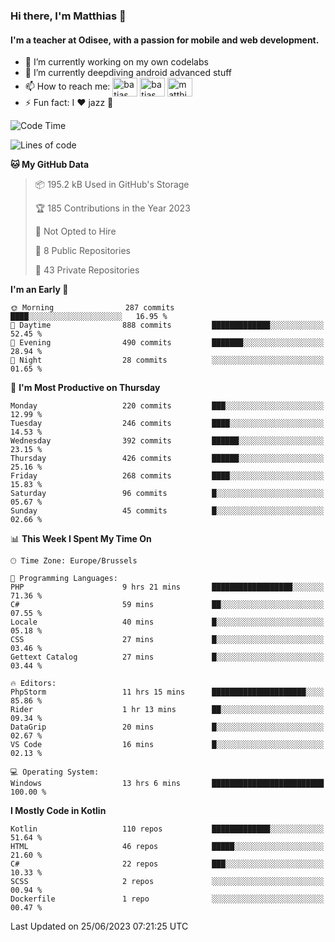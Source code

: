 ### Hi there, I'm Matthias 👋

#### I'm a teacher at Odisee, with a passion for mobile and web development.

- 🔭 I’m currently working on my own codelabs
- 🌱 I’m currently deepdiving android advanced stuff
- 📫 How to reach me: <a href="https://dev.to/batjas" target="_blank"><img align="center" src="https://raw.githubusercontent.com/rahuldkjain/github-profile-readme-generator/master/src/images/icons/Social/devto.svg" alt="batjas" height="30" width="40" /></a>
<a href="https://twitter.com/batjas" target="_blank"><img align="center" src="https://raw.githubusercontent.com/rahuldkjain/github-profile-readme-generator/master/src/images/icons/Social/twitter.svg" alt="batjas" height="30" width="40" /></a>
<a href="https://linkedin.com/in/matthiasdruwé" target="_blank"><img align="center" src="https://raw.githubusercontent.com/rahuldkjain/github-profile-readme-generator/master/src/images/icons/Social/linked-in-alt.svg" alt="matthiasdruwé" height="30" width="40" /></a>
- ⚡ Fun fact: I ❤ jazz 🎷


<!--START_SECTION:waka-->
![Code Time](http://img.shields.io/badge/Code%20Time-799%20hrs%2047%20mins-blue)

![Lines of code](https://img.shields.io/badge/From%20Hello%20World%20I%27ve%20Written-1.8%20million%20lines%20of%20code-blue)

**🐱 My GitHub Data** 

> 📦 195.2 kB Used in GitHub's Storage 
 > 
> 🏆 185 Contributions in the Year 2023
 > 
> 🚫 Not Opted to Hire
 > 
> 📜 8 Public Repositories 
 > 
> 🔑 43 Private Repositories 
 > 
**I'm an Early 🐤** 

```text
🌞 Morning                287 commits         ████░░░░░░░░░░░░░░░░░░░░░   16.95 % 
🌆 Daytime                888 commits         █████████████░░░░░░░░░░░░   52.45 % 
🌃 Evening                490 commits         ███████░░░░░░░░░░░░░░░░░░   28.94 % 
🌙 Night                  28 commits          ░░░░░░░░░░░░░░░░░░░░░░░░░   01.65 % 
```
📅 **I'm Most Productive on Thursday** 

```text
Monday                   220 commits         ███░░░░░░░░░░░░░░░░░░░░░░   12.99 % 
Tuesday                  246 commits         ████░░░░░░░░░░░░░░░░░░░░░   14.53 % 
Wednesday                392 commits         ██████░░░░░░░░░░░░░░░░░░░   23.15 % 
Thursday                 426 commits         ██████░░░░░░░░░░░░░░░░░░░   25.16 % 
Friday                   268 commits         ████░░░░░░░░░░░░░░░░░░░░░   15.83 % 
Saturday                 96 commits          █░░░░░░░░░░░░░░░░░░░░░░░░   05.67 % 
Sunday                   45 commits          █░░░░░░░░░░░░░░░░░░░░░░░░   02.66 % 
```


📊 **This Week I Spent My Time On** 

```text
🕑︎ Time Zone: Europe/Brussels

💬 Programming Languages: 
PHP                      9 hrs 21 mins       ██████████████████░░░░░░░   71.36 % 
C#                       59 mins             ██░░░░░░░░░░░░░░░░░░░░░░░   07.55 % 
Locale                   40 mins             █░░░░░░░░░░░░░░░░░░░░░░░░   05.18 % 
CSS                      27 mins             █░░░░░░░░░░░░░░░░░░░░░░░░   03.46 % 
Gettext Catalog          27 mins             █░░░░░░░░░░░░░░░░░░░░░░░░   03.44 % 

🔥 Editors: 
PhpStorm                 11 hrs 15 mins      █████████████████████░░░░   85.86 % 
Rider                    1 hr 13 mins        ██░░░░░░░░░░░░░░░░░░░░░░░   09.34 % 
DataGrip                 20 mins             █░░░░░░░░░░░░░░░░░░░░░░░░   02.67 % 
VS Code                  16 mins             █░░░░░░░░░░░░░░░░░░░░░░░░   02.13 % 

💻 Operating System: 
Windows                  13 hrs 6 mins       █████████████████████████   100.00 % 
```

**I Mostly Code in Kotlin** 

```text
Kotlin                   110 repos           █████████████░░░░░░░░░░░░   51.64 % 
HTML                     46 repos            █████░░░░░░░░░░░░░░░░░░░░   21.60 % 
C#                       22 repos            ███░░░░░░░░░░░░░░░░░░░░░░   10.33 % 
SCSS                     2 repos             ░░░░░░░░░░░░░░░░░░░░░░░░░   00.94 % 
Dockerfile               1 repo              ░░░░░░░░░░░░░░░░░░░░░░░░░   00.47 % 
```




 Last Updated on 25/06/2023 07:21:25 UTC
<!--END_SECTION:waka-->

